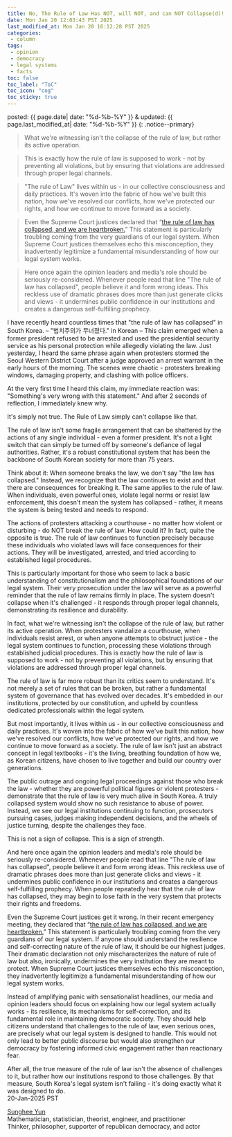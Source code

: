 ```yaml
---
title: No, The Rule of Law Has NOT, will NOT, and can NOT Collapse(d)!
date: Mon Jan 20 12:03:43 PST 2025
last_modified_at: Mon Jan 20 16:12:28 PST 2025
categories:
 - column
tags:
 - opinion
 - democracy
 - legal systems
 - facts
toc: false
toc_label: "ToC"
toc_icon: "cog"
toc_sticky: true
---
```


posted: {{ page.date| date: "%d-%b-%Y" }}
&amp;
updated: {{ page.last_modified_at| date: "%d-%b-%Y" }}
{: .notice--primary}

<!--# No, The Rule of Law Hasn't 'Collapsed' in South Korea-->

<blockquote>
What we're witnessing isn't the collapse of the rule of law,
<font class="emph">but rather its active operation.</font>
<!--When protesters vandalize a courthouse,
when individuals resist arrest, or when anyone attempts to obstruct justice - the legal system continues to function,
processing these violations through established judicial procedures.-->
</blockquote>

<blockquote>
This is exactly how the rule of law is supposed to work - not by preventing all violations,
but <font class="emph">by ensuring that violations are addressed through proper legal channels.</font>
</blockquote>

<blockquote>
<font class="emph">
"The rule of Law" lives within us - in our collective consciousness and daily practices.
It's woven into the fabric of how we've built this nation, how we've resolved our conflicts, how we've protected our rights, and how we continue to move forward as a society.
</font>
<!--The rule of law isn't just an abstract concept in legal textbooks - it's the living, breathing foundation of how we, as Korean citizens, have chosen to live together and build our country over generations.-->
</blockquote>

<blockquote>
Even the Supreme Court justices declared that
&ldquo;<a href="https://v.daum.net/v/20250120080717494">the rule of law has collapsed, and we are heartbroken.</a>&rdquo;
This statement is particularly troubling coming from the very guardians of our legal system.
<!--If anyone should understand the resilience and self-correcting nature of the rule of law, it should be our highest judges.
Their dramatic declaration not only mischaracterizes the nature of rule of law but also, ironically,
undermines the very institution they are meant to protect.-->
<font class="emph">When Supreme Court justices themselves echo this misconception,
they inadvertently legitimize a fundamental misunderstanding of how our legal system works.</font>
</blockquote>

<blockquote>
<font class="emph">Here once again the opinion leaders and media's role should be seriously re-considered.</font>
Whenever people read that line "The rule of law has collapsed", people believe it and form wrong ideas.
This reckless use of dramatic phrases does more than just generate clicks and views -
<font class="emph">it undermines public confidence in our institutions and creates a dangerous self-fulfilling prophecy.</font>
</blockquote>

I have recently heard countless times that "the rule of law has collapsed" in South Korea.
&ndash;
"법치주의가 무너졌다." in Korean
&ndash;
This claim emerged when a former president refused to be arrested and used the presidential security service
as his personal protection while allegedly violating the law.
Just yesterday, I heard the same phrase again when protesters stormed the Seoul Western District Court
after a judge approved an arrest warrant in the early hours of the morning.
The scenes were chaotic - protesters breaking windows, damaging property, and clashing with police officers.

At the very first time I heard this claim,
my immediate reaction was: "Something's very wrong with this statement."
And after 2 seconds of reflection, I immediately knew why.

<p>
<font class="emph">
It's simply not true.
The Rule of Law simply can't collapse like that.
</font>
</p>

The rule of law isn't some fragile arrangement that can be shattered by the actions of any single individual - even a former president. It's not a light switch that can simply be turned off by someone's defiance of legal authorities. Rather, it's a robust constitutional system that has been the backbone of South Korean society for more than 75 years.

Think about it: When someone breaks the law, we don't say "the law has collapsed." Instead, we recognize that the law continues to exist and that there are consequences for breaking it. The same applies to the rule of law. When individuals, even powerful ones, violate legal norms or resist law enforcement, this doesn't mean the system has collapsed - rather, it means the system is being tested and needs to respond.

The actions of protesters attacking a courthouse - no matter how violent or disturbing - do NOT break the rule of law.
How could it?
In fact, quite the opposite is true. The rule of law continues to function precisely because these individuals who violated laws will face consequences for their actions. They will be investigated, arrested, and tried according to established legal procedures.

This is particularly important for those who seem to lack a basic understanding of constitutionalism and the philosophical foundations of our legal system. Their very prosecution under the law will serve as a powerful reminder that the rule of law remains firmly in place. The system doesn't collapse when it's challenged - it responds through proper legal channels, demonstrating its resilience and durability.

In fact, what we're witnessing isn't the collapse of the rule of law, but rather its active operation. When protesters vandalize a courthouse, when individuals resist arrest, or when anyone attempts to obstruct justice - the legal system continues to function, processing these violations through established judicial procedures. This is exactly how the rule of law is supposed to work - not by preventing all violations, but by ensuring that violations are addressed through proper legal channels.

The rule of law is far more robust than its critics seem to understand.
It's not merely a set of rules that can be broken, but rather a fundamental system of governance that has evolved over decades.
It's embedded in our institutions, protected by our constitution, and upheld by countless dedicated professionals within the legal system.

But most importantly, it lives within us - in our collective consciousness and daily practices.
It's woven into the fabric of how we've built this nation, how we've resolved our conflicts, how we've protected our rights, and how we continue to move forward as a society.
The rule of law isn't just an abstract concept in legal textbooks - it's the living, breathing foundation of how we, as Korean citizens, have chosen to live together and build our country over generations.

The public outrage and ongoing legal proceedings against those who break the law - whether they are powerful political figures or violent protesters - demonstrate that the rule of law is very much alive in South Korea. A truly collapsed system would show no such resistance to abuse of power. Instead, we see our legal institutions continuing to function, prosecutors pursuing cases, judges making independent decisions, and the wheels of justice turning, despite the challenges they face.

<p>
<font class="emph">This is not a sign of collapse. This is a sign of strength.</font>
</p>

And here once again the opinion leaders and media's role should be seriously re-considered.
Whenever people read that line "The rule of law has collapsed", people believe it and form wrong ideas.
This reckless use of dramatic phrases does more than just generate clicks and views - it undermines public confidence in our institutions and creates a dangerous self-fulfilling prophecy.
When people repeatedly hear that the rule of law has collapsed, they may begin to lose faith in the very system that protects their rights and freedoms.

Even the Supreme Court justices get it wrong.
In their recent emergency meeting, they declared that
&ldquo;[the rule of law has collapsed, and we are heartbroken.](https://v.daum.net/v/20250120080717494)&rdquo;
This statement is particularly troubling coming from the very guardians of our legal system.
If anyone should understand the resilience and self-correcting nature of the rule of law, it should be our highest judges.
Their dramatic declaration not only mischaracterizes the nature of rule of law but also, ironically, undermines the very institution they are meant to protect.
When Supreme Court justices themselves echo this misconception, they inadvertently legitimize a fundamental misunderstanding of how our legal system works.

Instead of amplifying panic with sensationalist headlines, our media and opinion leaders should focus on explaining how our legal system actually works - its resilience, its mechanisms for self-correction, and its fundamental role in maintaining democratic society. They should help citizens understand that challenges to the rule of law, even serious ones, are precisely what our legal system is designed to handle. This would not only lead to better public discourse but would also strengthen our democracy by fostering informed civic engagement rather than reactionary fear.

<font class="emph">
After all, the true measure of the rule of law isn't the absence of challenges to it, but rather how our institutions respond to those challenges.
By that measure, South Korea's legal system isn't failing - it's doing exactly what it was designed to do.
</font>


<br>
20-Jan-2025 PST

[Sunghee Yun](/)
<br>
Mathematician, statistician, theorist, engineer, and practitioner
<br>
Thinker, philosopher, supporter of republican democracy, and actor


